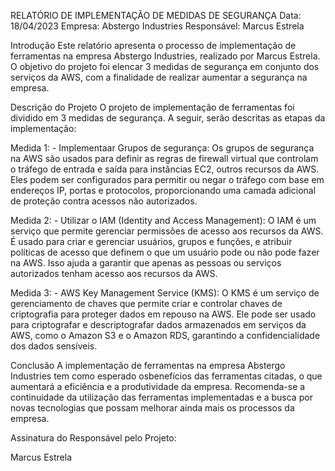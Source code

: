 RELATÓRIO DE IMPLEMENTAÇÃO DE MEDIDAS DE SEGURANÇA
Data: 18/04/2023 Empresa: Abstergo Industries Responsável: Marcus Estrela

Introdução
Este relatório apresenta o processo de implementação de ferramentas na empresa Abstergo Industries, realizado por Marcus Estrela. O objetivo do projeto foi elencar 3 medidas de segurança em conjunto dos serviços da AWS, com a finalidade de realizar aumentar a segurança na empresa.

Descrição do Projeto
O projeto de implementação de ferramentas foi dividido em 3 medidas de segurança. A seguir, serão descritas as etapas da implementação:

Medida 1: - Implementaar Grupos de segurança: 
Os grupos de segurança na AWS são usados para definir as regras de firewall virtual que controlam o tráfego de entrada e saída para instâncias EC2,
outros recursos da AWS. Eles podem ser configurados para permitir ou negar o tráfego com base em endereços IP, portas e protocolos, 
proporcionando uma camada adicional de proteção contra acessos não autorizados.

Medida 2: - Utilizar o IAM (Identity and Access Management): 
O IAM é um serviço que permite gerenciar permissões de acesso aos recursos da AWS. 
É usado para criar e gerenciar usuários, grupos e funções, e atribuir políticas de acesso que definem o que um usuário pode ou não pode fazer na AWS. 
Isso ajuda a garantir que apenas as pessoas ou serviços autorizados tenham acesso aos recursos da AWS.

Medida 3: - AWS Key Management Service (KMS): 
O KMS é um serviço de gerenciamento de chaves que permite criar e controlar chaves de criptografia para proteger dados em repouso na AWS. 
Ele pode ser usado para criptografar e descriptografar dados armazenados em serviços da AWS, como o Amazon S3 e o Amazon RDS, 
garantindo a confidencialidade dos dados sensíveis.

Conclusão
A implementação de ferramentas na empresa Abstergo Industries tem como esperado osbenefícios das ferramentas citadas, o que aumentará a eficiência e a produtividade da empresa. Recomenda-se a continuidade da utilização das ferramentas implementadas e a busca por novas tecnologias que possam melhorar ainda mais os processos da empresa.


Assinatura do Responsável pelo Projeto:

Marcus Estrela
